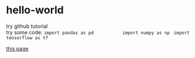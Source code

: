 # hello-world
try github tutorial  
try some code:  ```
        import pandas as pd          
        import numpy as np  ```
`import tensorflow as tf`

[this page](https://github.com/sustcLi/hello-world/edit/readme-edits/README.md)
